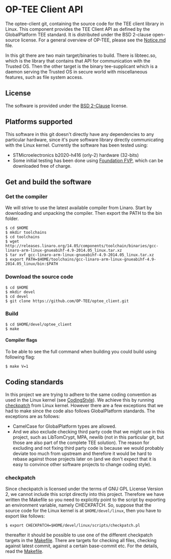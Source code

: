 # OP-TEE Client API
The optee-client git, containing the source code for the TEE client library in
Linux. This component provides the TEE Client API as defined by the
GlobalPlatform TEE standard. It is distributed under the BSD 2-clause
open-source license. For a general overview of OP-TEE, please see the
[Notice.md](Notice.md) file.

In this git there are two main target/binaries to build. There is libteec.so,
which is the library that contains that API for communication with the Trusted
OS. Then the other target is the binary tee-supplicant which is a daemon serving
the Trusted OS in secure world with miscellaneous features, such as file system
access.

## License
The software is provided under the
[BSD 2-Clause](http://opensource.org/licenses/BSD-2-Clause) license.

## Platforms supported
This software in this git doesn't directly have any dependencies to any
particular hardware, since it's pure software library directly communicating
with the Linux kernel. Currently the software has been tested using:

- STMicroelectronics b2020-h416 (orly-2) hardware (32-bits)
- Some initial testing has been done using
[Foundation FVP](http://www.arm.com/fvp), which can be downloaded free of
charge.

## Get and build the software
### Get the compiler
We will strive to use the latest available compiler from Linaro. Start by
downloading and unpacking the compiler. Then export the PATH to the bin folder.

	$ cd $HOME
	$ mkdir toolchains
	$ cd toolchains
	$ wget http://releases.linaro.org/14.05/components/toolchain/binaries/gcc-linaro-arm-linux-gnueabihf-4.9-2014.05_linux.tar.xz
	$ tar xvf gcc-linaro-arm-linux-gnueabihf-4.9-2014.05_linux.tar.xz
	$ export PATH=$HOME/toolchains/gcc-linaro-arm-linux-gnueabihf-4.9-2014.05_linux/bin:$PATH

### Download the source code
	$ cd $HOME
	$ mkdir devel
	$ cd devel
	$ git clone https://github.com/OP-TEE/optee_client.git

### Build
	$ cd $HOME/devel/optee_client
	$ make

#### Compiler flags
To be able to see the full command when building you could build using following
flag:

`$ make V=1`

## Coding standards
In this project we are trying to adhere to the same coding convention as used in
the Linux kernel (see
[CodingStyle](https://www.kernel.org/doc/Documentation/CodingStyle)). We achieve this by running
[checkpatch](http://git.kernel.org/cgit/linux/kernel/git/torvalds/linux.git/tree/scripts/checkpatch.pl) from Linux kernel.
However there are a few exceptions that we had to make since the code also
follows GlobalPlatform standards. The exceptions are as follows:

- CamelCase for GlobalPlatform types are allowed.
- And we also exclude checking third party code that we might use in this
  project, such as LibTomCrypt, MPA, newlib (not in this particular git, but
  those are also part of the complete TEE solution). The reason for excluding
  and not fixing third party code is because we would probably deviate too much
  from upstream and therefore it would be hard to rebase against those projects
  later on (and we don't expect that it is easy to convince other software
  projects to change coding style).

### checkpatch
Since checkpatch is licensed under the terms of GNU GPL License Version 2, we
cannot include this script directly into this project. Therefore we have
written the Makefile so you need to explicitly point to the script by exporting
an environment variable, namely CHECKPATCH. So, suppose that the source code for
the Linux kernel is at `$HOME/devel/linux`, then you have to export like follows:

	$ export CHECKPATCH=$HOME/devel/linux/scripts/checkpatch.pl
thereafter it should be possible to use one of the different checkpatch targets
in the [Makefile](Makefile). There are targets for checking all files, checking
against latest commit, against a certain base-commit etc. For the details, read
the [Makefile](Makefile).
